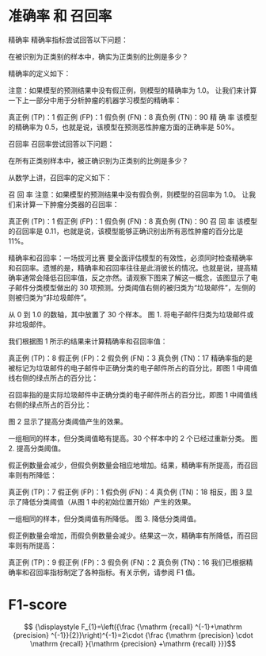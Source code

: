 # 准确率 和 召回率

精确率
精确率指标尝试回答以下问题：

在被识别为正类别的样本中，确实为正类别的比例是多少？

精确率的定义如下：

注意：如果模型的预测结果中没有假正例，则模型的精确率为 1.0。
让我们来计算一下上一部分中用于分析肿瘤的机器学习模型的精确率：

真正例 (TP)：1	假正例 (FP)：1
假负例 (FN)：8	真负例 (TN)：90
精
确
率
该模型的精确率为 0.5，也就是说，该模型在预测恶性肿瘤方面的正确率是 50%。

召回率
召回率尝试回答以下问题：

在所有正类别样本中，被正确识别为正类别的比例是多少？

从数学上讲，召回率的定义如下：

召
回
率
注意：如果模型的预测结果中没有假负例，则模型的召回率为 1.0。
让我们来计算一下肿瘤分类器的召回率：

真正例 (TP)：1	假正例 (FP)：1
假负例 (FN)：8	真负例 (TN)：90
召
回
率
该模型的召回率是 0.11，也就是说，该模型能够正确识别出所有恶性肿瘤的百分比是 11%。

精确率和召回率：一场拔河比赛
要全面评估模型的有效性，必须同时检查精确率和召回率。遗憾的是，精确率和召回率往往是此消彼长的情况。也就是说，提高精确率通常会降低召回率值，反之亦然。请观察下图来了解这一概念，该图显示了电子邮件分类模型做出的 30 项预测。分类阈值右侧的被归类为“垃圾邮件”，左侧的则被归类为“非垃圾邮件”。

从 0 到 1.0 的数轴，其中放置了 30 个样本。
图 1. 将电子邮件归类为垃圾邮件或非垃圾邮件。

我们根据图 1 所示的结果来计算精确率和召回率值：

真正例 (TP)：8	假正例 (FP)：2
假负例 (FN)：3	真负例 (TN)：17
精确率指的是被标记为垃圾邮件的电子邮件中正确分类的电子邮件所占的百分比，即图 1 中阈值线右侧的绿点所占的百分比：

召回率指的是实际垃圾邮件中正确分类的电子邮件所占的百分比，即图 1 中阈值线右侧的绿点所占的百分比：

图 2 显示了提高分类阈值产生的效果。

一组相同的样本，但分类阈值略有提高。30 个样本中的 2 个已经过重新分类。
图 2. 提高分类阈值。

假正例数量会减少，但假负例数量会相应地增加。结果，精确率有所提高，而召回率则有所降低：

真正例 (TP)：7	假正例 (FP)：1
假负例 (FN)：4	真负例 (TN)：18
相反，图 3 显示了降低分类阈值（从图 1 中的初始位置开始）产生的效果。

一组相同的样本，但分类阈值有所降低。
图 3. 降低分类阈值。

假正例数量会增加，而假负例数量会减少。结果这一次，精确率有所降低，而召回率则有所提高：

真正例 (TP)：9	假正例 (FP)：3
假负例 (FN)：2	真负例 (TN)：16
我们已根据精确率和召回率指标制定了各种指标。有关示例，请参阅 F1 值。


# F1-score

$$ {\displaystyle F_{1}=\left({\frac {\mathrm {recall} ^{-1}+\mathrm {precision} ^{-1}}{2}}\right)^{-1}=2\cdot {\frac {\mathrm {precision} \cdot \mathrm {recall} }{\mathrm {precision} +\mathrm {recall} }}}$$
 